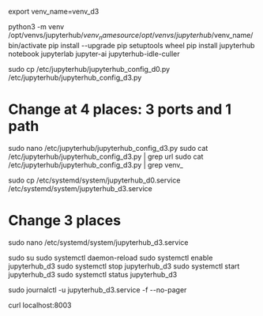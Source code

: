 export venv_name=venv_d3

python3 -m venv /opt/venvs/jupyterhub/$venv_name
source /opt/venvs/jupyterhub/$venv_name/bin/activate
pip install --upgrade pip setuptools wheel
pip install jupyterhub notebook jupyterlab jupyter-ai jupyterhub-idle-culler


sudo cp /etc/jupyterhub/jupyterhub_config_d0.py /etc/jupyterhub/jupyterhub_config_d3.py
# Change at 4 places: 3 ports and 1 path
sudo nano /etc/jupyterhub/jupyterhub_config_d3.py
sudo cat /etc/jupyterhub/jupyterhub_config_d3.py | grep url
sudo cat /etc/jupyterhub/jupyterhub_config_d3.py | grep venv_


sudo cp /etc/systemd/system/jupyterhub_d0.service /etc/systemd/system/jupyterhub_d3.service

# Change 3 places
sudo nano /etc/systemd/system/jupyterhub_d3.service


sudo su
sudo systemctl daemon-reload
sudo systemctl enable jupyterhub_d3
sudo systemctl stop jupyterhub_d3
sudo systemctl start jupyterhub_d3
sudo systemctl status jupyterhub_d3

sudo journalctl -u jupyterhub_d3.service -f --no-pager

curl localhost:8003

